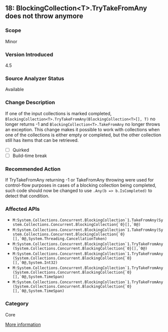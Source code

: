 ## 18: BlockingCollection&lt;T&gt;.TryTakeFromAny does not throw anymore

### Scope
Minor

### Version Introduced
4.5

### Source Analyzer Status
Available

### Change Description
If one of the input collections is marked completed, `BlockingCollection<T>.TryTakeFromAny(BlockingCollection<T>[], T)` no longer returns -1 and `BlockingCollection<T>.TakeFromAny` no longer throws an exception. This change makes it possible to work with collections when one of the collections is either empty or completed, but the other collection still has items that can be retrieved.

- [ ] Quirked
- [ ] Build-time break

### Recommended Action
If TryTakeFromAny returning -1 or TakeFromAny throwing were used for control-flow purposes in cases of a blocking collection being completed, such code should now be changed to use `.Any(b => b.IsCompleted)` to detect that condition.

### Affected APIs
* ``M:System.Collections.Concurrent.BlockingCollection`1.TakeFromAny(System.Collections.Concurrent.BlockingCollection{`0}[],`0@)``
* ``M:System.Collections.Concurrent.BlockingCollection`1.TakeFromAny(System.Collections.Concurrent.BlockingCollection{`0}[],`0@,System.Threading.CancellationToken)``
* ``M:System.Collections.Concurrent.BlockingCollection`1.TryTakeFromAny(System.Collections.Concurrent.BlockingCollection{`0}[],`0@)``
* ``M:System.Collections.Concurrent.BlockingCollection`1.TryTakeFromAny(System.Collections.Concurrent.BlockingCollection{`0}[],`0@,System.Int32)``
* ``M:System.Collections.Concurrent.BlockingCollection`1.TryTakeFromAny(System.Collections.Concurrent.BlockingCollection{`0}[],`0@,System.TimeSpan)``
* ``M:System.Collections.Concurrent.BlockingCollection`1.TryTakeFromAny(System.Collections.Concurrent.BlockingCollection{`0}[],`0@,System.TimeSpan)``

### Category
Core

[More information](https://msdn.microsoft.com/en-us/library/hh367887#core)
